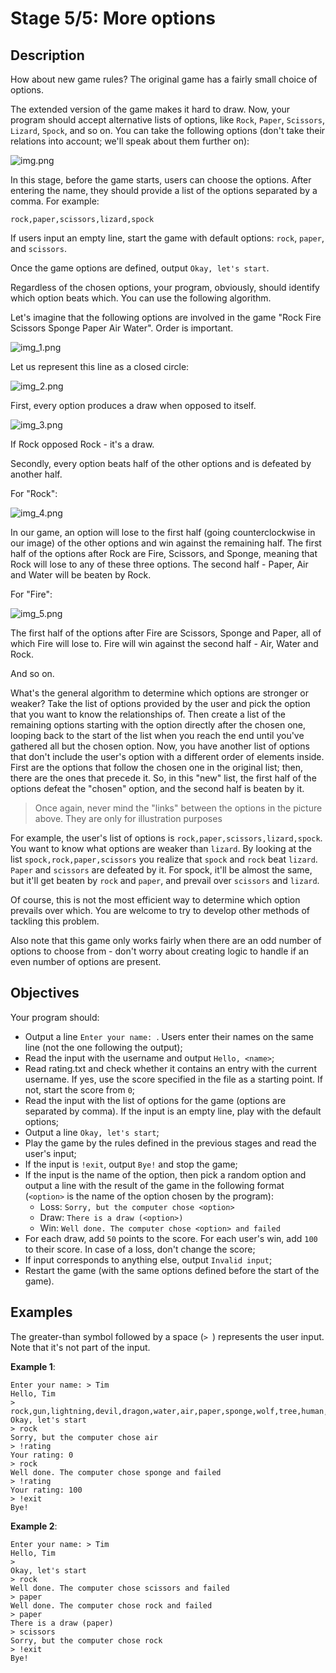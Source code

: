 # Stage 5/5: More options

## Description
How about new game rules? The original game has a fairly small choice of options.

The extended version of the game makes it hard to draw. Now, your program should accept alternative lists of options, like `Rock`, `Paper`, `Scissors`, `Lizard`, `Spock`, and so on. You can take the following options (don't take their relations into account; we'll speak about them further on):

![img.png](img.png)

In this stage, before the game starts, users can choose the options. After entering the name, they should provide a list of the options separated by a comma. For example:
```text
rock,paper,scissors,lizard,spock
```

If users input an empty line, start the game with default options: `rock`, `paper`, and `scissors`.

Once the game options are defined, output `Okay, let's start`.

Regardless of the chosen options, your program, obviously, should identify which option beats which. You can use the following algorithm.

Let's imagine that the following options are involved in the game "Rock Fire Scissors Sponge Paper Air Water". Order is important.

![img_1.png](img_1.png)

Let us represent this line as a closed circle:

![img_2.png](img_2.png)

First, every option produces a draw when opposed to itself.

![img_3.png](img_3.png)

If Rock opposed Rock - it's a draw.

Secondly, every option beats half of the other options and is defeated by another half.

For "Rock":

![img_4.png](img_4.png)

In our game, an option will lose to the first half (going counterclockwise in our image) of the other options and win against the remaining half. The first half of the options after Rock are Fire, Scissors, and Sponge, meaning that Rock will lose to any of these three options. The second half - Paper, Air and Water will be beaten by Rock.

For "Fire":

![img_5.png](img_5.png)

The first half of the options after Fire are Scissors, Sponge and Paper, all of which Fire will lose to. Fire will win against the second half - Air, Water and Rock.

And so on.

What's the general algorithm to determine which options are stronger or weaker? Take the list of options provided by the user and pick the option that you want to know the relationships of. Then create a list of the remaining options starting with the option directly after the chosen one, looping back to the start of the list when you reach the end until you've gathered all but the chosen option. Now, you have another list of options that don't include the user's option with a different order of elements inside. First are the options that follow the chosen one in the original list; then, there are the ones that precede it. So, in this "new" list, the first half of the options defeat the "chosen" option, and the second half is beaten by it.

> Once again, never mind the "links" between the options in the picture above. They are only for illustration purposes

For example, the user's list of options is `rock,paper,scissors,lizard,spock`. You want to know what options are weaker than `lizard`. By looking at the list `spock,rock,paper,scissors` you realize that `spock` and `rock` beat `lizard`. `Paper` and `scissors` are defeated by it. For spock, it'll be almost the same, but it'll get beaten by `rock` and `paper`, and prevail over `scissors` and `lizard`.

Of course, this is not the most efficient way to determine which option prevails over which. You are welcome to try to develop other methods of tackling this problem.

Also note that this game only works fairly when there are an odd number of options to choose from - don't worry about creating logic to handle if an even number of options are present.

## Objectives
Your program should:

- Output a line `Enter your name: `. Users enter their names on the same line (not the one following the output);
- Read the input with the username and output `Hello, <name>`;
- Read rating.txt and check whether it contains an entry with the current username. If yes, use the score specified in the file as a starting point. If not, start the score from `0`;
- Read the input with the list of options for the game (options are separated by comma). If the input is an empty line, play with the default options;
- Output a line `Okay, let's start`;
- Play the game by the rules defined in the previous stages and read the user's input;
- If the input is `!exit`, output `Bye!` and stop the game;
- If the input is the name of the option, then pick a random option and output a line with the result of the game in the following format (`<option>` is the name of the option chosen by the program):
     - Loss: `Sorry, but the computer chose <option>`
     - Draw: `There is a draw (<option>)`
     - Win: `Well done. The computer chose <option> and failed`
- For each draw, add `50` points to the score. For each user's win, add `100` to their score. In case of a loss, don't change the score;
- If input corresponds to anything else, output `Invalid input`;
- Restart the game (with the same options defined before the start of the game).

## Examples
The greater-than symbol followed by a space (`> `) represents the user input. Note that it's not part of the input.

**Example 1**:
```text
Enter your name: > Tim
Hello, Tim
> rock,gun,lightning,devil,dragon,water,air,paper,sponge,wolf,tree,human,snake,scissors,fire
Okay, let's start
> rock
Sorry, but the computer chose air
> !rating
Your rating: 0
> rock
Well done. The computer chose sponge and failed
> !rating
Your rating: 100
> !exit
Bye!
```
**Example 2**:
```text
Enter your name: > Tim
Hello, Tim
> 
Okay, let's start
> rock
Well done. The computer chose scissors and failed
> paper
Well done. The computer chose rock and failed
> paper
There is a draw (paper)
> scissors
Sorry, but the computer chose rock
> !exit
Bye!
```
